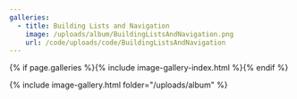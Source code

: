 ```yaml
---
galleries:
  - title: Building Lists and Navigation
    image: /uploads/album/BuildingListsAndNavigation.png
    url: /code/uploads/code/BuildingListsAndNavigation
---
```


{% if page.galleries %}{% include image-gallery-index.html %}{% endif %}


{% include image-gallery.html folder="/uploads/album" %}



